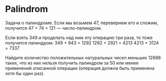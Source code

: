 # Palindrom
Задача о палиндроме.
Если мы возьмем 47, перевернем его и сложим, получится 47 + 74 = 121 — число-палиндром. 

 Если взять 349 и проделать над ним эту операцию три раза, то тоже получится палиндром: 
  349 + 943 = 1292
  1292 + 2921 = 4213
  4213 + 3124 = 7337

 Найдите количество положительных натуральных чисел меньших 12888 таких, что из них нельзя получить палиндром за 50 или менее применений описанной операции (операция должна быть применена хотя бы один раз).  
